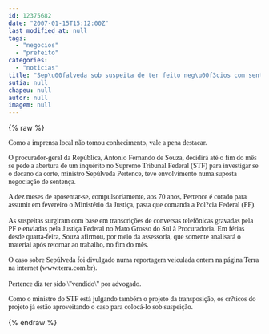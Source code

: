```yaml
---
id: 12375682
date: "2007-01-15T15:12:00Z"
last_modified_at: null
tags:
  - "negocios"
  - "prefeito"
categories:
  - "noticias"
title: "Sep\u00falveda sob suspeita de ter feito neg\u00f3cios com senten\u00e7a"
sutia: null
chapeu: null
autor: null
imagem: null
---
```

{% raw %}
<p><P><FONT face=Verdana>Como a imprensa local não tomou conhecimento, vale a pena destacar.</FONT></P></p>
<p><P><FONT face=Verdana>O procurador-geral da República, Antonio Fernando de Souza, decidirá até o fim do mês se pede a abertura de um inquérito no Supremo Tribunal Federal (STF) para investigar se o decano da corte, ministro Sepúlveda Pertence, teve envolvimento numa suposta negociação de sentença. </FONT></P></p>
<p><P><FONT face=Verdana>A dez meses de aposentar-se, compulsoriamente, aos 70 anos, Pertence é cotado para assumir em fevereiro o Ministério da Justiça, pasta que comanda a Pol?cia Federal (PF).<BR><BR>As suspeitas surgiram com base em transcrições de conversas telefônicas gravadas pela PF e enviadas pela Justiça Federal no Mato Grosso do Sul à Procuradoria. Em férias desde quarta-feira, Souza afirmou, por meio da assessoria, que somente analisará o material após retornar ao trabalho, no fim do mês. </FONT></P></p>
<p><P><FONT face=Verdana>O caso sobre Sepúlveda foi divulgado numa reportagem veiculada ontem na página Terra na internet (www.terra.com.br).<BR><BR>Pertence diz ter sido \"vendido\" por advogado.</FONT></P></p>
<p><P><FONT face=Verdana>Como o ministro do STF está julgando também o projeto da transposição, os cr?ticos do projeto já estão aproveitando o caso para colocá-lo sob suspeição.</FONT></P> </p>
{% endraw %}